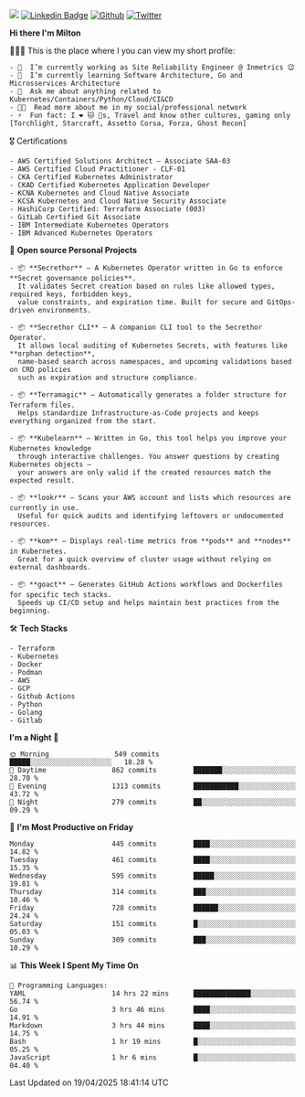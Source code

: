 ![](https://komarev.com/ghpvc/?username=miltlima&color=blueviolet) [![Linkedin Badge](https://img.shields.io/badge/-LinkedIn-blue?style=flat-square&logo=Linkedin&logoColor=white&link=https://www.linkedin.com/in/miltonlimaj/)](https://www.linkedin.com/in/miltonlimaj/) [![Github](https://img.shields.io/github/followers/miltlima?style=social)](https://github.com/miltlima?tab=followers) [![Twitter](https://img.shields.io/twitter/follow/milt_lima?style=social)](https://twitter.com/milt_lima)
 


     
**Hi there I'm Milton**

👨🏽‍💻 This is the place where I you can view my short profile:
```text
- 🔭  I’m currently working as Site Reliability Engineer @ Inmetrics 😉
- 🌱  I’m currently learning Software Architecture, Go and Microsservices Architecture
- 💬  Ask me about anything related to Kubernetes/Containers/Python/Cloud/CI&CD
- 👨‍💻  Read more about me in my social/professional network
- ⚡  Fun fact: I ❤️ 🐱 🐶s, Travel and know other cultures, gaming only [Torchlight, Starcraft, Assetto Corsa, Forza, Ghost Recon]
```
🎖 Certifications
```text
- AWS Certified Solutions Architect – Associate SAA-03
- AWS Certified Cloud Practitioner - CLF-01
- CKA Certified Kubernetes Administrator
- CKAD Certified Kubernetes Application Developer
- KCNA Kubernetes and Cloud Native Associate
- KCSA Kubernetes and Cloud Native Security Associate
- HashiCorp Certified: Terraform Associate (003)
- GitLab Certified Git Associate
- IBM Intermediate Kubernetes Operators
- IBM Advanced Kubernetes Operators
```
📐 **Open source Personal Projects**

```text
- 📦 **Secrethor** – A Kubernetes Operator written in Go to enforce **Secret governance policies**.  
  It validates Secret creation based on rules like allowed types, required keys, forbidden keys,  
  value constraints, and expiration time. Built for secure and GitOps-driven environments.

- 📦 **Secrethor CLI** – A companion CLI tool to the Secrethor Operator.  
  It allows local auditing of Kubernetes Secrets, with features like **orphan detection**,  
  name-based search across namespaces, and upcoming validations based on CRD policies  
  such as expiration and structure compliance.

- 📦 **Terramagic** – Automatically generates a folder structure for Terraform files.  
  Helps standardize Infrastructure-as-Code projects and keeps everything organized from the start.

- 📦 **Kubelearn** – Written in Go, this tool helps you improve your Kubernetes knowledge  
  through interactive challenges. You answer questions by creating Kubernetes objects —  
  your answers are only valid if the created resources match the expected result.

- 📦 **lookr** – Scans your AWS account and lists which resources are currently in use.  
  Useful for quick audits and identifying leftovers or undocumented resources.

- 📦 **kom** – Displays real-time metrics from **pods** and **nodes** in Kubernetes.  
  Great for a quick overview of cluster usage without relying on external dashboards.

- 📦 **goact** – Generates GitHub Actions workflows and Dockerfiles for specific tech stacks.  
  Speeds up CI/CD setup and helps maintain best practices from the beginning.
```
🛠 **Tech Stacks**

```text
- Terraform
- Kubernetes
- Docker
- Podman
- AWS
- GCP
- Github Actions
- Python
- Golang
- Gitlab
```         

<!--START_SECTION:waka-->
**I'm a Night 🦉** 

```text
🌞 Morning                549 commits         █████░░░░░░░░░░░░░░░░░░░░   18.28 % 
🌆 Daytime                862 commits         ███████░░░░░░░░░░░░░░░░░░   28.70 % 
🌃 Evening                1313 commits        ███████████░░░░░░░░░░░░░░   43.72 % 
🌙 Night                  279 commits         ██░░░░░░░░░░░░░░░░░░░░░░░   09.29 % 
```
📅 **I'm Most Productive on Friday** 

```text
Monday                   445 commits         ████░░░░░░░░░░░░░░░░░░░░░   14.82 % 
Tuesday                  461 commits         ████░░░░░░░░░░░░░░░░░░░░░   15.35 % 
Wednesday                595 commits         █████░░░░░░░░░░░░░░░░░░░░   19.81 % 
Thursday                 314 commits         ███░░░░░░░░░░░░░░░░░░░░░░   10.46 % 
Friday                   728 commits         ██████░░░░░░░░░░░░░░░░░░░   24.24 % 
Saturday                 151 commits         █░░░░░░░░░░░░░░░░░░░░░░░░   05.03 % 
Sunday                   309 commits         ███░░░░░░░░░░░░░░░░░░░░░░   10.29 % 
```


📊 **This Week I Spent My Time On** 

```text
💬 Programming Languages: 
YAML                     14 hrs 22 mins      ██████████████░░░░░░░░░░░   56.74 % 
Go                       3 hrs 46 mins       ████░░░░░░░░░░░░░░░░░░░░░   14.91 % 
Markdown                 3 hrs 44 mins       ████░░░░░░░░░░░░░░░░░░░░░   14.75 % 
Bash                     1 hr 19 mins        █░░░░░░░░░░░░░░░░░░░░░░░░   05.25 % 
JavaScript               1 hr 6 mins         █░░░░░░░░░░░░░░░░░░░░░░░░   04.40 % 
```


 Last Updated on 19/04/2025 18:41:14 UTC
<!--END_SECTION:waka-->
